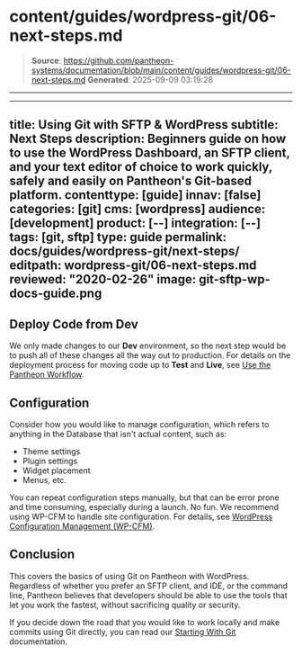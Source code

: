 # content/guides/wordpress-git/06-next-steps.md

> **Source**: https://github.com/pantheon-systems/documentation/blob/main/content/guides/wordpress-git/06-next-steps.md
> **Generated**: 2025-09-09 03:19:28

---

---
title: Using Git with SFTP & WordPress
subtitle: Next Steps
description: Beginners guide on how to use the WordPress Dashboard, an SFTP client, and your text editor of choice to work quickly, safely and easily on Pantheon's Git-based platform.
contenttype: [guide]
innav: [false]
categories: [git]
cms: [wordpress]
audience: [development]
product: [--]
integration: [--]
tags: [git, sftp]
type: guide
permalink: docs/guides/wordpress-git/next-steps/
editpath: wordpress-git/06-next-steps.md
reviewed: "2020-02-26"
image: git-sftp-wp-docs-guide.png
---

## Deploy Code from Dev

We only made changes to our **<Icon icon="wrench" /> Dev** environment, so the next step would be to push all of these changes all the way out to production. For details on the deployment process for moving code up to **<Icon icon="equalizer" /> Test** and **<Icon icon="wavePulse" /> Live**, see [Use the Pantheon Workflow](/pantheon-workflow).

## Configuration

Consider how you would like to manage configuration, which refers to anything in the Database that isn't actual content, such as:

- Theme settings
- Plugin settings
- Widget placement
- Menus, etc.

You can repeat configuration steps manually, but that can be error prone and time consuming, especially during a launch. No fun. We recommend using WP-CFM to handle site configuration. For details, see [WordPress Configuration Management (WP-CFM)](/guides/wordpress-configurations/wp-cfm).

## Conclusion

This covers the basics of using Git on Pantheon with WordPress. Regardless of whether you prefer an SFTP client, and IDE, or the command line, Pantheon believes that developers should be able to use the tools that let you work the fastest, without sacrificing quality or security.

If you decide down the road that you would like to work locally and make commits using Git directly, you can read our [Starting With Git](/guides/git/git-config) documentation.
